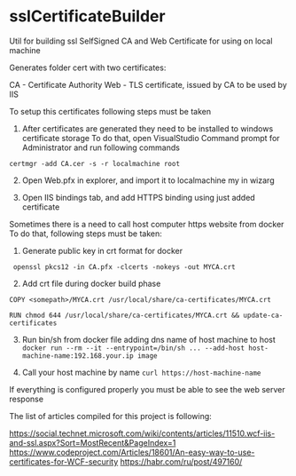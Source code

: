 # sslCertificateBuilder
Util for building ssl SelfSigned CA and Web Certificate for using on local machine

Generates folder cert with two certificates:

CA - Certificate Authority
Web - TLS certificate, issued by CA to be used by IIS

To setup this certificates following steps must be taken

1. After certificates are generated they need to be installed to windows certificate storage
To do that, open VisualStudio Command prompt for Administrator and run following commands

```
certmgr -add CA.cer -s -r localmachine root
```


2. Open Web.pfx in explorer, and import it to localmachine my in wizarg

3. Open IIS bindings tab, and add HTTPS binding using just added certificate


Sometimes there is a need to call host computer https website from docker
To do that, following steps must be taken:

1. Generate public key in crt format for docker
 ```
  openssl pkcs12 -in CA.pfx -clcerts -nokeys -out MYCA.crt
 ```
 
2. Add crt file during docker build phase
```
COPY <somepath>/MYCA.crt /usr/local/share/ca-certificates/MYCA.crt
```
  
```
RUN chmod 644 /usr/local/share/ca-certificates/MYCA.crt && update-ca-certificates
```

3. Run bin/sh from docker file adding dns name of host machine to host
```docker run --rm --it --entrypoint=/bin/sh ... --add-host host-machine-name:192.168.your.ip image```

4. Call your host machine by name
 ```curl https://host-machine-name```
 
 If everything is configured properly you must be able to see the web server response
 
 
 The list of articles compiled for this project is following:
 
 https://social.technet.microsoft.com/wiki/contents/articles/11510.wcf-iis-and-ssl.aspx?Sort=MostRecent&PageIndex=1
 https://www.codeproject.com/Articles/18601/An-easy-way-to-use-certificates-for-WCF-security
 https://habr.com/ru/post/497160/
 
